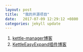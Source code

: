 ```yaml
---
layout: post
title:  "我的开源项目"
date:   2017-07-09 12:29:12 +0800
categories: jekyll update
---
```


1. [kettle-manager博客][kettle-manager]
1. [KettleEasyExpand插件博客](https://my.oschina.net/majj/blog/1154542)

[kettle-manager]: https://my.oschina.net/majj/blog/983091
